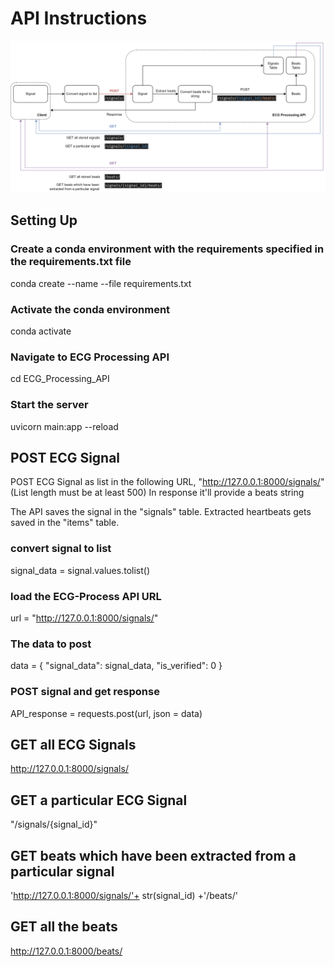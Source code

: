 # API Instructions
![alt text](api.png)

## Setting Up
### Create a conda environment with the requirements specified in the requirements.txt file
conda create --name <env-name> --file requirements.txt

### Activate the conda environment
conda activate <env-name>

### Navigate to ECG Processing API 
cd ECG_Processing_API

### Start the server
uvicorn main:app --reload

## POST ECG Signal
POST ECG Signal as list in the following URL, "http://127.0.0.1:8000/signals/"
(List length must be at least 500)
In response it'll provide a beats string

The API saves the signal in the "signals" table.
Extracted heartbeats gets saved in the "items" table.

### convert signal to list
signal_data = signal.values.tolist()

### load the ECG-Process API URL
url = "http://127.0.0.1:8000/signals/"

### The data to post
data = {
  "signal_data": signal_data,
   "is_verified": 0
}

### POST signal and get response
API_response = requests.post(url, json = data)

## GET all ECG Signals
http://127.0.0.1:8000/signals/

## GET a particular ECG Signal
"/signals/{signal_id}"

## GET beats which have been extracted from a particular signal
'http://127.0.0.1:8000/signals/'+ str(signal_id) +'/beats/'

## GET all the beats
http://127.0.0.1:8000/beats/

